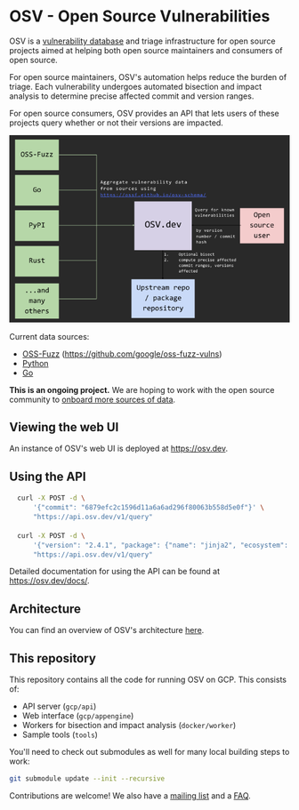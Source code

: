 # OSV - Open Source Vulnerabilities

OSV is a [vulnerability database] and triage infrastructure for open source
projects aimed at helping both open source maintainers and consumers of open
source.

For open source maintainers, OSV's automation helps reduce the burden of triage.
Each vulnerability undergoes automated bisection and impact analysis to
determine precise affected commit and version ranges.

For open source consumers, OSV provides an API that lets users of these projects
query whether or not their versions are impacted.

[vulnerability database]: https://osv.dev/list

<p align="center">
  <img src="docs/images/diagram.png" width="600">
</p>

Current data sources:
- [OSS-Fuzz](https://github.com/google/oss-fuzz) (https://github.com/google/oss-fuzz-vulns)
- [Python](https://github.com/pypa/advisory-db) 
- [Go](https://github.com/golang/vulndb)

**This is an ongoing project.** We are hoping to work with the open source community
to [onboard more sources of data](https://github.com/google/osv/issues/44).

## Viewing the web UI

An instance of OSV's web UI is deployed at <https://osv.dev>.

## Using the API

```bash
  curl -X POST -d \
      '{"commit": "6879efc2c1596d11a6a6ad296f80063b558d5e0f"}' \
      "https://api.osv.dev/v1/query"

  curl -X POST -d \
      '{"version": "2.4.1", "package": {"name": "jinja2", "ecosystem": "PyPI"}}' \
      "https://api.osv.dev/v1/query"
```

Detailed documentation for using the API can be found at
<https://osv.dev/docs/>.

## Architecture

You can find an overview of OSV's architecture [here](docs/architecture.md).

## This repository

This repository contains all the code for running OSV on GCP. This consists of:

- API server (`gcp/api`)
- Web interface (`gcp/appengine`)
- Workers for bisection and impact analysis (`docker/worker`)
- Sample tools (`tools`)

You'll need to check out submodules as well for many local building steps to
work:

```bash
git submodule update --init --recursive
```

Contributions are welcome! We also have a
[mailing list](https://groups.google.com/g/osv-discuss) and a
[FAQ](https://osv.dev/docs/#tag/faq).
